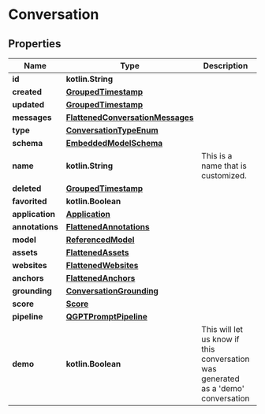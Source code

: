 
# Conversation

## Properties
Name | Type | Description | Notes
------------ | ------------- | ------------- | -------------
**id** | **kotlin.String** |  | 
**created** | [**GroupedTimestamp**](GroupedTimestamp.md) |  | 
**updated** | [**GroupedTimestamp**](GroupedTimestamp.md) |  | 
**messages** | [**FlattenedConversationMessages**](FlattenedConversationMessages.md) |  | 
**type** | [**ConversationTypeEnum**](ConversationTypeEnum.md) |  | 
**schema** | [**EmbeddedModelSchema**](EmbeddedModelSchema.md) |  |  [optional]
**name** | **kotlin.String** | This is a name that is customized. |  [optional]
**deleted** | [**GroupedTimestamp**](GroupedTimestamp.md) |  |  [optional]
**favorited** | **kotlin.Boolean** |  |  [optional]
**application** | [**Application**](Application.md) |  |  [optional]
**annotations** | [**FlattenedAnnotations**](FlattenedAnnotations.md) |  |  [optional]
**model** | [**ReferencedModel**](ReferencedModel.md) |  |  [optional]
**assets** | [**FlattenedAssets**](FlattenedAssets.md) |  |  [optional]
**websites** | [**FlattenedWebsites**](FlattenedWebsites.md) |  |  [optional]
**anchors** | [**FlattenedAnchors**](FlattenedAnchors.md) |  |  [optional]
**grounding** | [**ConversationGrounding**](ConversationGrounding.md) |  |  [optional]
**score** | [**Score**](Score.md) |  |  [optional]
**pipeline** | [**QGPTPromptPipeline**](QGPTPromptPipeline.md) |  |  [optional]
**demo** | **kotlin.Boolean** | This will let us know if this conversation was generated as a &#39;demo&#39; conversation |  [optional]



